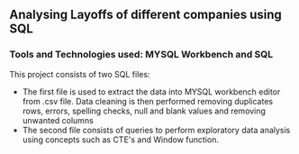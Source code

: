 ## Analysing Layoffs of different companies using SQL

### Tools and Technologies used: MYSQL Workbench and SQL

This project consists of two SQL files:
- The first file is used to extract the data into MYSQL workbench editor from .csv file. Data cleaning is then performed removing duplicates rows, errors, spelling checks, null and blank values and removing unwanted columns
- The second file consists of queries to perform exploratory data analysis using concepts such as CTE's and Window function.



